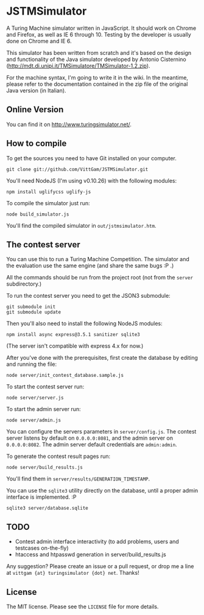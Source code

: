 # JSTMSimulator

A Turing Machine simulator written in JavaScript. It should work on Chrome and Firefox, as well as IE 6 through 10. Testing by the developer is usually done on Chrome and IE 6.

This simulator has been written from scratch and it's based on the design and functionality of the Java simulator developed by Antonio Cisternino (http://mdt.di.unipi.it/TMSimulatore/TMSimulator-1.2.zip).

For the machine syntax, I'm going to write it in the wiki. In the meantime, please refer to the documentation contained in the zip file of the original Java version (in Italian).

## Online Version

You can find it on http://www.turingsimulator.net/.

## How to compile

To get the sources you need to have Git installed on your computer.

```
git clone git://github.com/VittGam/JSTMSimulator.git
```

You'll need NodeJS (I'm using v0.10.26) with the following modules:

```
npm install uglifycss uglify-js
```

To compile the simulator just run:

```
node build_simulator.js
```

You'll find the compiled simulator in `out/jstmsimulator.htm`.

## The contest server

You can use this to run a Turing Machine Competition. The simulator and the evaluation use the same engine (and share the same bugs :P .)

All the commands should be run from the project root (not from the `server` subdirectory.)

To run the contest server you need to get the JSON3 submodule:
```
git submodule init
git submodule update
```

Then you'll also need to install the following NodeJS modules:

```
npm install async express@3.5.1 sanitizer sqlite3
```

(The server isn't compatible with express 4.x for now.)

After you've done with the prerequisites, first create the database by editing and running the file:

```
node server/init_contest_database.sample.js
```

To start the contest server run:

```
node server/server.js
```

To start the admin server run:

```
node server/admin.js
```

You can configure the servers parameters in `server/config.js`.
The contest server listens by default on `0.0.0.0:8081`, and the admin server on `0.0.0.0:8082`.
The admin server default credentials are `admin:admin`.

To generate the contest result pages run:

```
node server/build_results.js
```

You'll find them in `server/results/GENERATION_TIMESTAMP`.

You can use the `sqlite3` utility directly on the database, until a proper admin interface is implemented. :P

```
sqlite3 server/database.sqlite
```

## TODO

- Contest admin interface interactivity (to add problems, users and testcases on-the-fly)
- htaccess and htpasswd generation in server/build_results.js

Any suggestion? Please create an issue or a pull request, or drop me a line at `vittgam {at} turingsimulator {dot} net`. Thanks!

## License

The MIT license. Please see the `LICENSE` file for more details.
